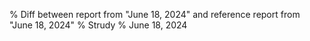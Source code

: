 % Diff between report from "June 18, 2024" and reference report from "June 18, 2024"
% Strudy
% June 18, 2024


